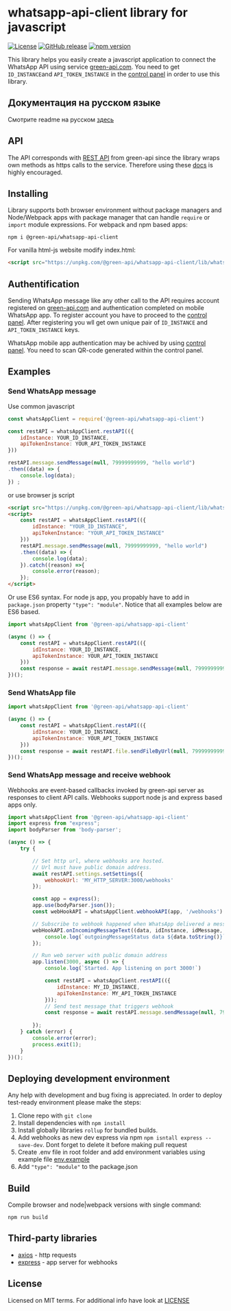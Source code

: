 # whatsapp-api-client library for javascript
[![License](https://img.shields.io/badge/License-MIT-yellow.svg)](https://github.com/green-api/whatsapp-api-client/blob/master/LICENSE)
[![GitHub release](https://img.shields.io/github/v/release/green-api/whatsapp-api-client.svg)](https://github.com/green-api/whatsapp-api-client/releases)
[![npm version](https://badge.fury.io/js/%40green-api%2Fwhatsapp-api-client.svg)](https://www.npmjs.com/package/@green-api/whatsapp-api-client)

This library helps you easily create a javascript application to connect the WhatsApp API using service [green-api.com](https://green-api.com). You need to get ``ID_INSTANCE``and ``API_TOKEN_INSTANCE`` in the [control panel](https://cabinet.green-api.com) in order to use this library.

## Документация на русском языке
Смотрите readme на русском [здесь](README_RUS.md)

## API

The API corresponds with [REST API](https://green-api.com/docs/api/) from green-api since the library wraps own methods as https calls to the service. Therefore using these [docs](https://green-api.com/docs/) is highly encouraged.


## Installing

Library supports both browser environment without package managers and Node/Webpack apps with package manager that can handle ``require`` or ``import`` module expressions.
For webpack and npm based apps:
```
npm i @green-api/whatsapp-api-client
```
For vanilla html-js website  modify index.html:
``` html
<script src="https://unpkg.com/@green-api/whatsapp-api-client/lib/whatsapp-api-client.min.js"></script>
```

## Authentification

Sending WhatsApp message like any other call to the API requires account registered on [green-api.com](https://green-api.com) and authentication completed on mobile WhatsApp app. To register account you have to proceed to the [control panel](https://cabinet.green-api.com). After registering you wll get own unique pair of `ID_INSTANCE` and `API_TOKEN_INSTANCE` keys.

WhatsApp mobile app authentication may be achived by using [control panel](https://cabinet.green-api.com). You need to scan QR-code generated within the control panel.

## Examples

### Send WhatsApp message
Use common javascript

``` js
const whatsAppClient = require('@green-api/whatsapp-api-client')

const restAPI = whatsAppClient.restAPI(({
    idInstance: YOUR_ID_INSTANCE,
    apiTokenInstance: YOUR_API_TOKEN_INSTANCE
}))

restAPI.message.sendMessage(null, 79999999999, "hello world")
.then((data) => {
    console.log(data);
}) ;

```
or use browser js script
``` html
<script src="https://unpkg.com/@green-api/whatsapp-api-client/lib/whatsapp-api-client.min.js"></script>
<script>
    const restAPI = whatsAppClient.restAPI(({
        idInstance: "YOUR_ID_INSTANCE",
        apiTokenInstance: "YOUR_API_TOKEN_INSTANCE"
    }))
    restAPI.message.sendMessage(null, 79999999999, "hello world")
    .then((data) => {
        console.log(data);
    }).catch((reason) =>{
        console.error(reason);
    });
</script>
```
Or use ES6 syntax. For node js app, you propably have to add in ``package.json`` property ``"type": "module"``. Notice that all examples below are ES6 based.

``` js
import whatsAppClient from '@green-api/whatsapp-api-client'

(async () => {
    const restAPI = whatsAppClient.restAPI(({
        idInstance: YOUR_ID_INSTANCE, 
        apiTokenInstance: YOUR_API_TOKEN_INSTANCE
    }))
    const response = await restAPI.message.sendMessage(null, 79999999999, "hello world");
})();
```

### Send WhatsApp file
``` js
import whatsAppClient from '@green-api/whatsapp-api-client'

(async () => {
    const restAPI = whatsAppClient.restAPI(({
        idInstance: YOUR_ID_INSTANCE,
        apiTokenInstance: YOUR_API_TOKEN_INSTANCE
    }))
    const response = await restAPI.file.sendFileByUrl(null, 79999999999, 'https://avatars.mds.yandex.net/get-pdb/477388/77f64197-87d2-42cf-9305-14f49c65f1da/s375', 'horse.png', 'horse');
})();
```

### Send WhatsApp message and receive webhook

Webhooks are event-based callbacks invoked by green-api server as responses to client API calls. Webhooks support node js and express based apps only.

``` js
import whatsAppClient from '@green-api/whatsapp-api-client'
import express from "express";
import bodyParser from 'body-parser';

(async () => {
    try {

        // Set http url, where webhooks are hosted. 
        // Url must have public domain address.
        await restAPI.settings.setSettings({
            webhookUrl: 'MY_HTTP_SERVER:3000/webhooks'
        });

        const app = express();
        app.use(bodyParser.json());
        const webHookAPI = whatsAppClient.webhookAPI(app, '/webhooks')

        // Subscribe to webhook happened when WhatsApp delivered a message
        webHookAPI.onIncomingMessageText((data, idInstance, idMessage, sender, typeMessage, textMessage) => {
            console.log(`outgoingMessageStatus data ${data.toString()}`)
        });

        // Run web server with public domain address
        app.listen(3000, async () => {
            console.log(`Started. App listening on port 3000!`)

            const restAPI = whatsAppClient.restAPI(({
                idInstance: MY_ID_INSTANCE,
                apiTokenInstance: MY_API_TOKEN_INSTANCE
            }));
            // Send test message that triggers webhook
            const response = await restAPI.message.sendMessage(null, 79999999999, "hello world");
    
        });
    } catch (error) {
        console.error(error);
        process.exit(1);
    }
})();

```
## Deploying development environment

Any  help with development and bug fixing is appreciated. In order to deploy test-ready environment please make the steps:

1. Сlone repo with ``git clone``
2. Install dependencies with ``npm install``
3. Install globally libraries ``rollup`` for bundled builds.
4. Add webhooks as new dev express  via npm ``npm isntall express --save-dev``. Dont forget to delete it before making pull request
5. Create .env file in root folder and add environment variables using example file [env.example](env.example)
6. Add ```"type": "module"``` to the package.json

## Build
Compile browser and node|webpack versions with single command:
```
npm run build
```

## Third-party libraries

* [axios](https://github.com/axios/axios) -  http requests
* [express](https://www.npmjs.com/package/express) - app server for webhooks

## License

Licensed on MIT terms. For additional info have look at [LICENSE](LICENSE)
